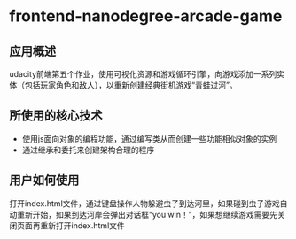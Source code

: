 # frontend-nanodegree-arcade-game
## 应用概述
udacity前端第五个作业，使用可视化资源和游戏循环引擎，向游戏添加一系列实体（包括玩家角色和敌人），以重新创建经典街机游戏“青蛙过河”。

## 所使用的核心技术
- 使用js面向对象的编程功能，通过编写类从而创建一些功能相似对象的实例
- 通过继承和委托来创建架构合理的程序
## 用户如何使用
打开index.html文件，通过键盘操作人物躲避虫子到达河里，如果碰到虫子游戏自动重新开始，如果到达河岸会弹出对话框“you win！”，如果想继续游戏需要先关闭页面再重新打开index.html文件
